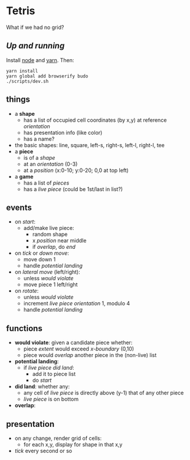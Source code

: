 # Tetris

What if we had no grid?

## *Up and running*

Install [node](https://nodejs.org/en/download/) and [yarn](https://yarnpkg.com/lang/en/docs/install/).  Then:
```
yarn install
yarn global add browserify budo
./scripts/dev.sh
```

## things
- a **shape**
  - has a list of occupied cell coordinates (by x,y) at reference *orientation*
  - has presentation info (like color)
  - has a name?
- the basic shapes: line, square, left-s, right-s, left-l, right-l, tee
- a **piece**
  - is of a *shape*
  - at an *orientation* (0-3)
  - at a *position* (x:0-10; y:0-20; 0,0 at top left)
- a **game**
  - has a list of *pieces*
  - has a *live piece*  (could be 1st/last in list?)

## events
- on *start*:
  - add/make live piece:
    - random shape
    - x *position* near middle
    - if *overlap*, do *end*
- on *tick* or *down move*:
  - move down 1
  - handle *potential landing*
- on *lateral move* (left/right):
  - unless *would violate*
  - move piece 1 left/right
- on *rotate*:
  - unless *would violate*
  - increment *live piece* *orientation* 1, modulo 4
  - handle *potential landing*

## functions
- **would violate**: given a candidate piece whether:
  - piece *extent* would exceed *x-boundary* (0,10)
  - piece would *overlap* another piece in the (non-live) list
- **potential landing**:
  - if *live piece* *did land*:
    - add it to piece list
    - do *start*
- **did land**: whether any:
  - any cell of *live piece* is directly above (y-1) that of any other piece
  - *live piece* is on bottom
- **overlap**:

## presentation
- on any change, render grid of cells:
  - for each x,y, display for shape in that x,y
- *tick* every second or so
